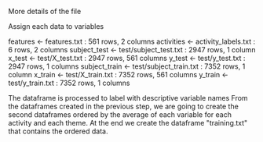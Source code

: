 More details of the file

Assign each data to variables

features <- features.txt : 561 rows, 2 columns
activities <- activity_labels.txt : 6 rows, 2 columns
subject_test <- test/subject_test.txt : 2947 rows, 1 column
x_test <- test/X_test.txt : 2947 rows, 561 columns
y_test <- test/y_test.txt : 2947 rows, 1 columns
subject_train <- test/subject_train.txt : 7352 rows, 1 column
x_train <- test/X_train.txt : 7352 rows, 561 columns
y_train <- test/y_train.txt : 7352 rows, 1 columns

The dataframe is processed to label with descriptive variable names
From the dataframes created in the previous step, we are going to create the second dataframes ordered by the average of each variable for each activity and each theme.
At the end we create the dataframe "training.txt" that contains the ordered data.
